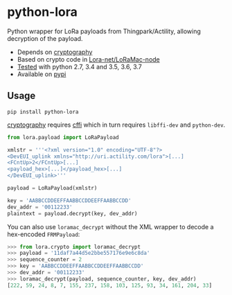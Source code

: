 # python-lora

Python wrapper for LoRa payloads from Thingpark/Actility, allowing decryption of the payload.

- Depends on [cryptography]
- Based on crypto code in [Lora-net/LoRaMac-node]
- [Tested] with python 2.7, 3.4 and 3.5, 3.6, 3.7
- Available on [pypi]

## Usage

`pip install python-lora`

[cryptography] requires [cffi] which in turn requires `libffi-dev` and `python-dev`.

```python
from lora.payload import LoRaPayload

xmlstr = '''<?xml version="1.0" encoding="UTF-8"?>
<DevEUI_uplink xmlns="http://uri.actility.com/lora">[...]
<FCntUp>2</FCntUp>[...]
<payload_hex>[...]</payload_hex>[...]
</DevEUI_uplink>'''

payload = LoRaPayload(xmlstr)

key = 'AABBCCDDEEFFAABBCCDDEEFFAABBCCDD'
dev_addr = '00112233'
plaintext = payload.decrypt(key, dev_addr)
```

You can also use `loramac_decrypt` without the XML wrapper to decode a hex-encoded `FRMPayload`:
```python
>>> from lora.crypto import loramac_decrypt
>>> payload = '11daf7a44d5e2bbe557176e9e6c8da'
>>> sequence_counter = 2
>>> key = 'AABBCCDDEEFFAABBCCDDEEFFAABBCCDD'
>>> dev_addr = '00112233'
>>> loramac_decrypt(payload, sequence_counter, key, dev_addr)
[222, 59, 24, 8, 7, 155, 237, 158, 103, 125, 93, 34, 161, 204, 33]
```

[cryptography]: https://cryptography.io/
[cffi]: https://cffi.readthedocs.org/en/latest/
[pypi]: https://pypi.python.org/pypi/python-lora
[Lora-net/LoRaMac-node]: https://github.com/Lora-net/LoRaMac-node/blob/master/src/mac/LoRaMacCrypto.c#L108
[Tested]: https://travis-ci.org/jieter/python-lora
